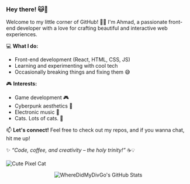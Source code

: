 ### Hey there! 🐱💖

Welcome to my little corner of GitHub! 🌸✨ I'm Ahmad, a passionate front-end developer with a love for crafting beautiful and interactive web experiences.

💻 **What I do:**
- Front-end development (React, HTML, CSS, JS)
- Learning and experimenting with cool tech
- Occasionally breaking things and fixing them 😅

🎮 **Interests:**
- Game development 🎮
- Cyberpunk aesthetics 🌆
- Electronic music 🎵
- Cats. Lots of cats. 🐾

📫 **Let's connect!**
Feel free to check out my repos, and if you wanna chat, hit me up!

✨ _“Code, coffee, and creativity – the holy trinity!”_ ☕💡

![Cute Pixel Cat](https://media.giphy.com/media/JIX9t2j0ZTN9S/giphy.gif)

<p align="center">   
  <img src="https://github-readme-stats.vercel.app/api?username=WhereDidMyDivGo&show_icons=true&theme=dark" alt="WhereDidMyDivGo's GitHub Stats"/>
</p>



